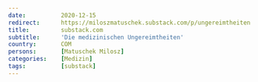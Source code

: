 ```yaml
---
date:          2020-12-15
redirect:      https://miloszmatuschek.substack.com/p/ungereimtheiten
title:         substack.com
subtitle:      'Die medizinischen Ungereimtheiten'
country:       COM
persons:       [Matuschek Milosz]
categories:    [Medizin]
tags:          [substack]
---
```

